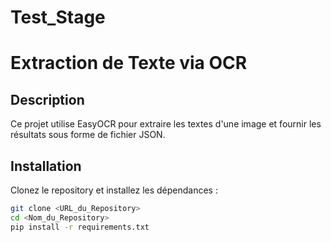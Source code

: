 # Test_Stage
# Extraction de Texte via OCR

## Description

Ce projet utilise EasyOCR pour extraire les textes d'une image et fournir les résultats sous forme de fichier JSON.

## Installation

Clonez le repository et installez les dépendances :

```bash
git clone <URL_du_Repository>
cd <Nom_du_Repository>
pip install -r requirements.txt